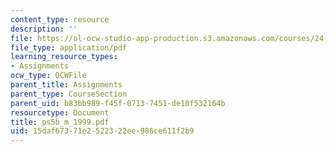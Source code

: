 ```yaml
---
content_type: resource
description: ''
file: https://ol-ocw-studio-app-production.s3.amazonaws.com/courses/24-951-introduction-to-syntax-fall-2003/15daf67371e2522322ee986ce611f2b9_ps5b_m_1999.pdf
file_type: application/pdf
learning_resource_types:
- Assignments
ocw_type: OCWFile
parent_title: Assignments
parent_type: CourseSection
parent_uid: b83bb989-f45f-0713-7451-de10f532164b
resourcetype: Document
title: ps5b_m_1999.pdf
uid: 15daf673-71e2-5223-22ee-986ce611f2b9
---
```

